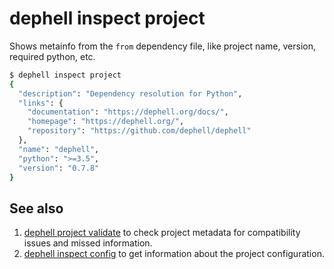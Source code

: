 # dephell inspect project

Shows metainfo from the `from` dependency file, like project name, version, required python, etc.

```bash
$ dephell inspect project
{
  "description": "Dependency resolution for Python",
  "links": {
    "documentation": "https://dephell.org/docs/",
    "homepage": "https://dephell.org/",
    "repository": "https://github.com/dephell/dephell"
  },
  "name": "dephell",
  "python": ">=3.5",
  "version": "0.7.8"
}
```

## See also

1. [dephell project validate](cmd-project-validate) to check project metadata for compatibility issues and missed information.
1. [dephell inspect config](cmd-inspect-config) to get information about the project configuration.

